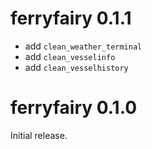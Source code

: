 # ferryfairy 0.1.1

- add `clean_weather_terminal`
- add `clean_vesselinfo`
- add `clean_vesselhistory`


# ferryfairy 0.1.0

Initial release.
